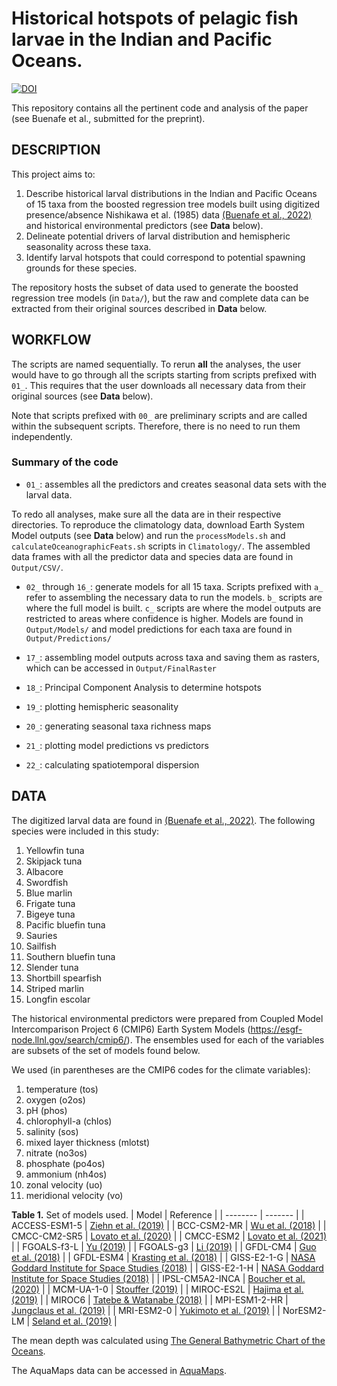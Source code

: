 # Historical hotspots of pelagic fish larvae in the Indian and Pacific Oceans.
[![DOI](https://zenodo.org/badge/DOI/10.5281/zenodo.8264849.svg)](https://doi.org/10.5281/zenodo.8264849)

This repository contains all the pertinent code and analysis of the paper (see Buenafe et al., submitted for the preprint).

## DESCRIPTION
This project aims to:

1. Describe historical larval distributions in the Indian and Pacific Oceans of 15 taxa from the boosted regression tree models built using digitized presence/absence Nishikawa et al. (1985) data [(Buenafe et al., 2022)](https://doi.org/10.1038/s41597-022-01528-7) and historical environmental predictors (see __Data__ below).
2. Delineate potential drivers of larval distribution and hemispheric seasonality across these taxa.
3. Identify larval hotspots that could correspond to potential spawning grounds for these species.

The repository hosts the subset of data used to generate the boosted regression tree models (in `Data/`), but the raw and complete data can be extracted from their original sources described in __Data__ below.

## WORKFLOW
The scripts are named sequentially. To rerun __all__ the analyses, the user would have to go through all the scripts starting from scripts prefixed with `01_`. This requires that the user downloads all necessary data from their original sources (see __Data__ below).

Note that scripts prefixed with `00_` are preliminary scripts and are called within the subsequent scripts. Therefore, there is no need to run them independently.

### Summary of the code
- `01_`: assembles all the predictors and creates seasonal data sets with the larval data.

To redo all analyses, make sure all the data are in their respective directories. To reproduce the climatology data, download Earth System Model outputs (see __Data__ below) and run the `processModels.sh` and `calculateOceanographicFeats.sh` scripts in `Climatology/`. The assembled data frames with all the predictor data and species data are found in `Output/CSV/`.

- `02_` through `16_`: generate models for all 15 taxa. Scripts prefixed with `a_` refer to assembling the necessary data to run the models. `b_` scripts are where the full model is built. `c_` scripts are where the model outputs are restricted to areas where confidence is higher. Models are found in `Output/Models/` and model predictions for each taxa are found in `Output/Predictions/`

- `17_`: assembling model outputs across taxa and saving them as rasters, which can be accessed in `Output/FinalRaster`

- `18_`: Principal Component Analysis to determine hotspots

- `19_`: plotting hemispheric seasonality

- `20_`: generating seasonal taxa richness maps

- `21_`: plotting model predictions vs predictors

- `22_`: calculating spatiotemporal dispersion

## DATA
The digitized larval data are found in [(Buenafe et al., 2022)](https://doi.org/10.1038/s41597-022-01528-7). The following species were included in this study:

1. Yellowfin tuna
2. Skipjack tuna
3. Albacore
4. Swordfish
5. Blue marlin
6. Frigate tuna
7. Bigeye tuna
8. Pacific bluefin tuna
9. Sauries
10. Sailfish
11. Southern bluefin tuna
12. Slender tuna
13. Shortbill spearfish
14. Striped marlin
15. Longfin escolar

The historical environmental predictors were prepared from Coupled Model Intercomparison Project 6 (CMIP6) Earth System Models (https://esgf-node.llnl.gov/search/cmip6/). The ensembles used for each of the variables are subsets of the set of models found below. 

We used (in parentheses are the CMIP6 codes for the climate variables): 

1. temperature (tos)
2. oxygen (o2os)
3. pH (phos)
4. chlorophyll-a (chlos)
5. salinity (sos)
6. mixed layer thickness (mlotst)
7. nitrate (no3os)
8. phosphate (po4os)
9. ammonium (nh4os)
10. zonal velocity (uo)
11. meridional velocity (vo)


__Table 1.__ Set of models used.
| Model    | Reference |
| -------- | ------- |
| ACCESS-ESM1-5 | [Ziehn et al. (2019)](http://doi.org/10.22033/ESGF/CMIP6.4272) |
| BCC-CSM2-MR | [Wu et al. (2018)](http://doi.org/10.22033/ESGF/CMIP6.2948) |
| CMCC-CM2-SR5 | [Lovato et al. (2020)](http://doi.org/10.22033/ESGF/CMIP6.3825) |
| CMCC-ESM2 | [Lovato et al. (2021)](http://doi.org/10.22033/ESGF/CMIP6.13195) |
| FGOALS-f3-L | [Yu (2019)](http://doi.org/10.22033/ESGF/CMIP6.3355) |
| FGOALS-g3 | [Li (2019)](http://doi.org/10.22033/ESGF/CMIP6.3356) |
| GFDL-CM4 | [Guo et al. (2018)](http://doi.org/10.22033/ESGF/CMIP6.8594) |
| GFDL-ESM4 | [Krasting et al. (2018)](http://doi.org/10.22033/ESGF/CMIP6.8597) |
| GISS-E2-1-G | [NASA Goddard Institute for Space Studies (2018)](http://doi.org/10.22033/ESGF/CMIP6.7127) |
| GISS-E2-1-H | [NASA Goddard Institute for Space Studies (2018)](http://doi.org/10.22033/ESGF/CMIP6.7128) |
| IPSL-CM5A2-INCA | [Boucher et al. (2020)](http://doi.org/10.22033/ESGF/CMIP6.13661) |
| MCM-UA-1-0 | [Stouffer (2019)](http://doi.org/10.22033/ESGF/CMIP6.8888) |
| MIROC-ES2L | [Hajima et al. (2019)](http://doi.org/10.22033/ESGF/CMIP6.5602) |
| MIROC6 | [Tatebe & Watanabe (2018)](http://doi.org/10.22033/ESGF/CMIP6.5603) |
| MPI-ESM1-2-HR | [Jungclaus et al. (2019)](http://doi.org/10.22033/ESGF/CMIP6.6594) |
| MRI-ESM2-0 | [Yukimoto et al. (2019)](http://doi.org/10.22033/ESGF/CMIP6.6842) |
| NorESM2-LM | [Seland et al. (2019)](http://doi.org/10.22033/ESGF/CMIP6.8036) |

The mean depth was calculated using [The General Bathymetric Chart of the Oceans](https://www.gebco.net/data_and_products/gridded_bathymetry_data/).

The AquaMaps data can be accessed in [AquaMaps](https://www.aquamaps.org/).